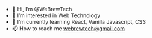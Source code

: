 - 👋 Hi, I’m @WeBrewTech
- 👀 I’m interested in Web Technology
- 🌱 I’m currently learning React, Vanilla Javascript, CSS 
- 📫 How to reach me webrewtech@gmail.com
